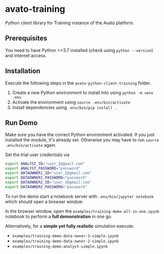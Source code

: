 # avato-training
Python client library for Training instance of the Avato platform.

## Prerequisites
You need to have Python >=3.7 installed (check using `python --version`) and internet access.

## Installation

Execute the following steps in the `avato-python-client-training` folder.

1. Create a new Python environment to install into using
`python -m venv .env`
2. Activate the environment using
`source .env/bin/activate`
3. Install dependencies using `.env/bin/pip install .`

## Run Demo
Make sure you have the correct Python environment activated. If you just installed the module, it's already set. Otherwise you may have to run `source .env/bin/activate` again.

Set the trial user credentials via

```bash
export ANALYST_ID="user_1@gmail.com"
export ANALYST_PASSWORD="password"
export DATAOWNER1_ID="user_2@gmail.com"
export DATAOWNER1_PASSWORD="password"
export DATAOWNER2_ID="user_3@gmail.com"
export DATAOWNER2_PASSWORD="password"
```

To run the demo start a notebook server with `.env/bin/jupyter notebook` which should open a browser window. 

In the browser window, open the `examples/training-demo-all-in-one.ipynb` notebook to perform a **full demonstration** in one go.

Alternatively, for a **simple yet fully realistic** simulation execute:

* `examples/training-demo-data-owner-1-simple.ipynb`
* `examples/training-demo-data-owner-2-simple.ipynb`
* `examples/training-demo-analyst-simple.ipynb`
